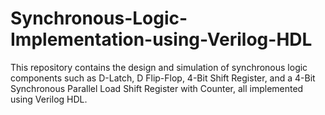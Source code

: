 # Synchronous-Logic-Implementation-using-Verilog-HDL
This repository contains the design and simulation of synchronous logic components such as D-Latch, D Flip-Flop, 4-Bit Shift Register, and a 4-Bit Synchronous Parallel Load Shift Register with Counter, all implemented using Verilog HDL.
